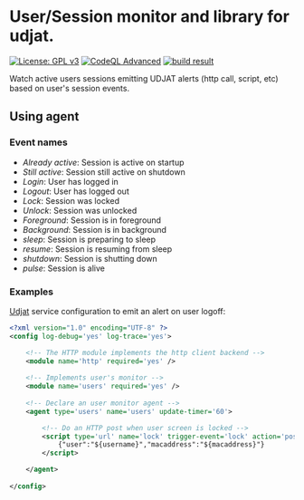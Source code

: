 # User/Session monitor and library for udjat.

[![License: GPL v3](https://img.shields.io/badge/License-GPL%20v3-blue.svg)](https://www.gnu.org/licenses/gpl-3.0)
[![CodeQL Advanced](https://github.com/PerryWerneck/libudjatusers/actions/workflows/codeql.yml/badge.svg)](https://github.com/PerryWerneck/libudjatusers/actions/workflows/codeql.yml)
[![build result](https://build.opensuse.org/projects/home:PerryWerneck:udjat/packages/libudjatusers/badge.svg?type=percent)](https://build.opensuse.org/package/show/home:PerryWerneck:udjat/libudjatusers)

Watch active users sessions emitting UDJAT alerts (http call, script, etc) based on user's session events.

## Using agent

### Event names

 * *Already active*: Session is active on startup
 * *Still active*: Session still active on shutdown
 * *Login*: User has logged in
 * *Logout*: User has logged out
 * *Lock*: Session was locked
 * *Unlock*: Session was unlocked
 * *Foreground*: Session is in foreground
 * *Background*: Session is in background
 * *sleep*: Session is preparing to sleep
 * *resume*: Session is resuming from sleep
 * *shutdown*: Session is shutting down
 * *pulse*: Session is alive

### Examples

[Udjat](../../../udjat) service configuration to emit an alert on user logoff:

```xml
<?xml version="1.0" encoding="UTF-8" ?>
<config log-debug='yes' log-trace='yes'>

	<!-- The HTTP module implements the http client backend -->
	<module name='http' required='yes' />
	
	<!-- Implements user's monitor -->
	<module name='users' required='yes' />
	
	<!-- Declare an user monitor agent -->
	<agent type='users' name='users' update-timer='60'>

		<!-- Do an HTTP post when user screen is locked -->
		<script type='url' name='lock' trigger-event='lock' action='post' url='http://localhost'>
			{"user":"${username}","macaddress":"${macaddress}"}
		</script>

	</agent>
	
</config>
```

